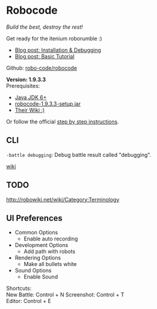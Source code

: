 Robocode
========
_Build the best, destroy the rest!_

Get ready for the itenium roborumble :)  
- [Blog post: Installation & Debugging](https://itenium.be/blog/productivity/robocode-installation/)
- [Blog post: Basic Tutorial](https://itenium.be/blog/productivity/robocode-tutorial/)

Github: [robo-code/robocode](https://github.com/robo-code/robocode)

**Version: 1.9.3.3**  
Prerequisites:  
- [Java JDK 6+](https://www.oracle.com/technetwork/java/javase/downloads/jdk8-downloads-2133151.html)
- [robocode-1.9.3.3-setup.jar](https://sourceforge.net/projects/robocode/files/robocode/1.9.3.3/)
- [Their Wiki :)](http://robowiki.net/wiki/Main_Page)

Or follow the official [step by step instructions](http://robowiki.net/wiki/Robocode/System_Requirements).


## CLI

`-battle debugging`: Debug battle result called "debugging".

[wiki](http://robowiki.net/wiki/Robocode/Console_Usage)


## TODO

http://robowiki.net/wiki/Category:Terminology


## UI Preferences

- Common Options
	- Enable auto recording
- Development Options
	- Add path with robots
- Rendering Options
	- Make all bullets white
- Sound Options
	- Enable Sound


Shortcuts:  
New Battle: Control + N
Screenshot: Control + T  
Editor: Control + E
